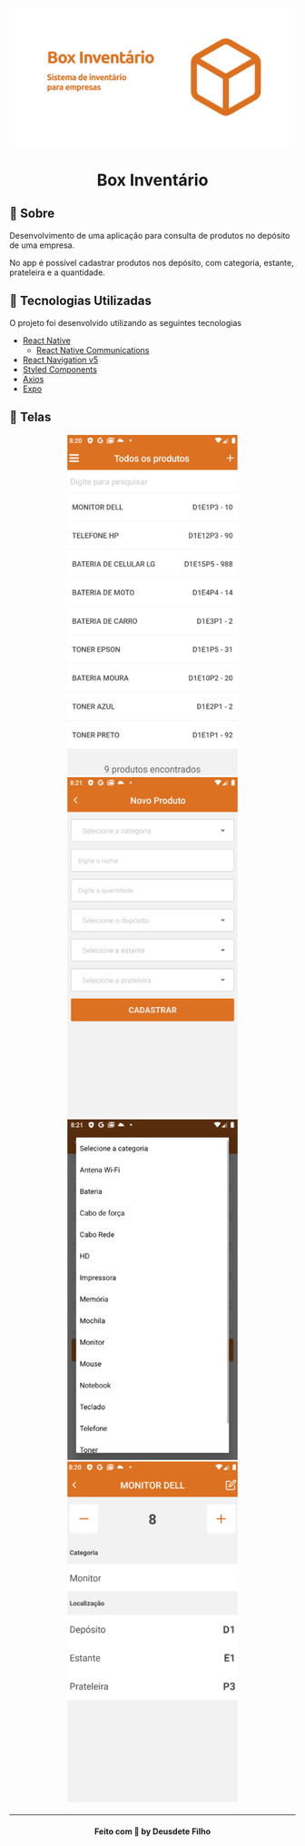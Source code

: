 <h4 align="center">
    <img alt="Home" title="#home" width="700px" src=".github/1.png">
</h4>

<h1 align="center">
    Box Inventário
</h1>

## :bookmark: Sobre

Desenvolvimento de uma aplicação para consulta de produtos no depósito de uma empresa.

No app é possível cadastrar produtos nos depósito, com categoria, estante, prateleira e a quantidade.

<a id="tecnologias-utilizadas"></a>

## :rocket: Tecnologias Utilizadas

O projeto foi desenvolvido utilizando as seguintes tecnologias

- [React Native](https://reactnative.dev/)
  - [React Native Communications](react-native-communications)
- [React Navigation v5](https://reactnavigation.org/)
- [Styled Components](https://styled-components.com/)
- [Axios](https://github.com/axios/axios)
- [Expo](https://expo.io/)

## :iphone: Telas

<h4 align="center">
    <img alt="Home" title="#home" width="300px" src=".github/2.png">
    <img alt="Map" title="#map" width="300px" src=".github/3.png">
    <img alt="Detail" title="#Detail" width="300px" src=".github/4.png">
    <img alt="Detail" title="#Detail" width="300px" src=".github/5.png">
</h4>

---

<h4 align="center">
    Feito com 💜 by Deusdete Filho</a>
</h4>
